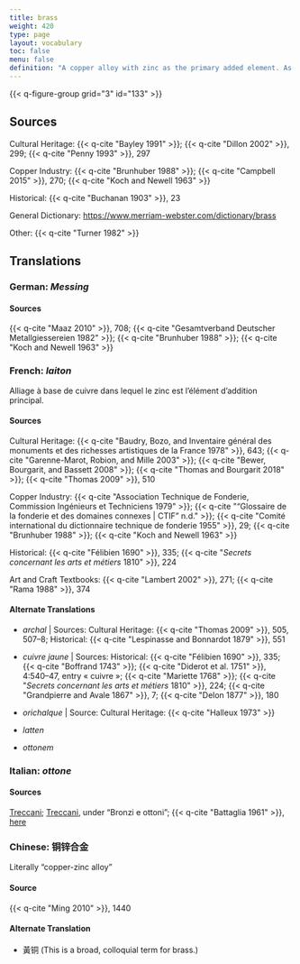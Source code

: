 ```yaml
---
title: brass
weight: 420
type: page
layout: vocabulary
toc: false
menu: false
definition: "A copper alloy with zinc as the primary added element. As with bronzes, there are a wide variety of brass alloys."
---
```


{{< q-figure-group grid="3" id="133" >}}

## Sources

Cultural Heritage: {{< q-cite "Bayley 1991" >}}; {{< q-cite "Dillon 2002" >}}, 299; {{< q-cite "Penny 1993" >}}, 297

Copper Industry: {{< q-cite "Brunhuber 1988" >}}; {{< q-cite "Campbell 2015" >}}, 270; {{< q-cite "Koch and Newell 1963" >}}

Historical: {{< q-cite "Buchanan 1903" >}}, 23

General Dictionary: <https://www.merriam-webster.com/dictionary/brass>

Other: {{< q-cite "Turner 1982" >}}

## Translations

<div class="accordion">

### **German**: *Messing*

#### Sources

{{< q-cite "Maaz 2010" >}}, 708; {{< q-cite "Gesamtverband Deutscher Metallgiessereien 1982" >}}; {{< q-cite "Brunhuber 1988" >}}; {{< q-cite "Koch and Newell 1963" >}}

### **French**: *laiton*

Alliage à base de cuivre dans lequel le zinc est l’élément d’addition principal.

#### Sources

Cultural Heritage: {{< q-cite "Baudry, Bozo, and Inventaire général des monuments et des richesses artistiques de la France 1978" >}}, 643; {{< q-cite "Garenne-Marot, Robion, and Mille 2003" >}}; {{< q-cite "Bewer, Bourgarit, and Bassett 2008" >}}; {{< q-cite "Thomas and Bourgarit 2018" >}}; {{< q-cite "Thomas 2009" >}}, 510

Copper Industry: {{< q-cite "Association Technique de Fonderie, Commission Ingénieurs et Techniciens 1979" >}}; {{< q-cite "“Glossaire de la fonderie et des domaines connexes | CTIF” n.d." >}}; {{< q-cite "Comité international du dictionnaire technique de fonderie 1955" >}}, 29; {{< q-cite "Brunhuber 1988" >}}; {{< q-cite "Koch and Newell 1963" >}}

Historical: {{< q-cite "Félibien 1690" >}}, 335; {{< q-cite "*Secrets concernant les arts et métiers* 1810" >}}, 224

Art and Craft Textbooks: {{< q-cite "Lambert 2002" >}}, 271; {{< q-cite "Rama 1988" >}}, 374

#### Alternate Translations

- *archal* | Sources: Cultural Heritage: {{< q-cite "Thomas 2009" >}}, 505, 507–8; Historical: {{< q-cite "Lespinasse and Bonnardot 1879" >}}, 551

- *cuivre jaune* | Sources: Historical: {{< q-cite "Félibien 1690" >}}, 335; {{< q-cite "Boffrand 1743" >}}; {{< q-cite "Diderot et al. 1751" >}}, 4:540–47, entry « cuivre »; {{< q-cite "Mariette 1768" >}}; {{< q-cite "*Secrets concernant les arts et métiers* 1810" >}}, 224; {{< q-cite "Grandpierre and Avale 1867" >}}, 7; {{< q-cite "Delon 1877" >}}, 180

- *orichalque* | Source: Cultural Heritage: {{< q-cite "Halleux 1973" >}}

- *latten*

- *ottonem*

### **Italian**: *ottone*

#### Sources

[Treccani](http://www.treccani.it/vocabolario/ottone/); [Treccani](https://www.treccani.it/enciclopedia/fusione_%28Enciclopedia-Italiana%29/), under “Bronzi e ottoni”; {{< q-cite "Battaglia 1961" >}}, [here](http://www.gdli.it/pdf_viewer/Scripts/pdf.js/web/viewer.asp?file=/PDF/GDLI12/GDLI_12_ocr_295.pdf&parola=ottone)

### **Chinese**: 铜锌合金

Literally “copper-zinc alloy”

#### Source

{{< q-cite "Ming 2010" >}}, 1440

#### Alternate Translation

- 黃铜 (This is a broad, colloquial term for brass.)

</div>
